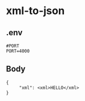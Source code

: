 # xml-to-json

## .env
```
#PORT
PORT=4000
```

## Body 

```
{
     "xml": <xml>HELLO</xml> 
}
```
